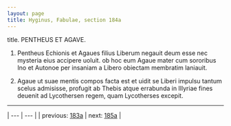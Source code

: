 ```yaml
---
layout: page
title: Hyginus, Fabulae, section 184a
---
```


title. PENTHEUS ET AGAVE.



1. Pentheus Echionis et Agaues filius Liberum negauit deum esse nec mysteria eius accipere uoluit. ob hoc eum Agaue mater cum sororibus Ino et Autonoe per insaniam a Libero obiectam membratim laniauit.



2. Agaue ut suae mentis compos facta est et uidit se Liberi impulsu tantum scelus admisisse, profugit ab Thebis atque errabunda in Illyriae fines deuenit ad Lycothersen regem, quam Lycotherses excepit.



---

| --- | --- |
| previous: [183a](../183a/) | next: [185a](../185a/) |